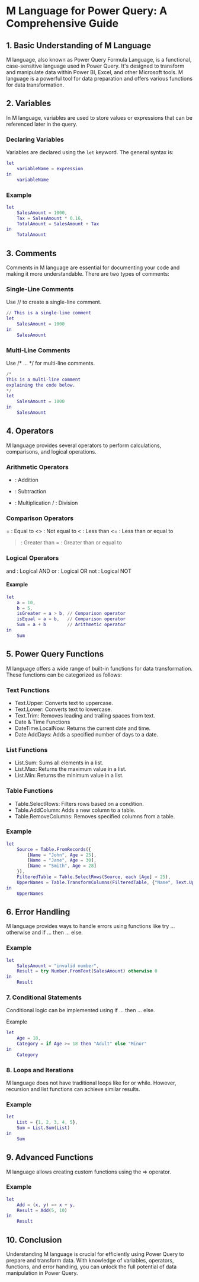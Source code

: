 # M Language for Power Query: A Comprehensive Guide

## 1. **Basic Understanding of M Language**
M language, also known as Power Query Formula Language, is a functional, case-sensitive language used in Power Query. It's designed to transform and manipulate data within Power BI, Excel, and other Microsoft tools. M language is a powerful tool for data preparation and offers various functions for data transformation.

## 2. **Variables**
In M language, variables are used to store values or expressions that can be referenced later in the query.

### **Declaring Variables**
Variables are declared using the `let` keyword. The general syntax is:

```m
let
    variableName = expression
in
    variableName
```
### Example
```m
let
    SalesAmount = 1000,
    Tax = SalesAmount * 0.16,
    TotalAmount = SalesAmount + Tax
in
    TotalAmount
```
## 3. Comments
Comments in M language are essential for documenting your code and making it more understandable. There are two types of comments:

### Single-Line Comments
Use // to create a single-line comment.

```m
// This is a single-line comment
let
    SalesAmount = 1000
in
    SalesAmount
```
### Multi-Line Comments
Use /* ... */ for multi-line comments.

```m
/*
This is a multi-line comment
explaining the code below.
*/
let
    SalesAmount = 1000
in
    SalesAmount
```
## 4. Operators
M language provides several operators to perform calculations, comparisons, and logical operations.

### Arithmetic Operators
+ : Addition
- : Subtraction
* : Multiplication
/ : Division
### Comparison Operators
= : Equal to
<> : Not equal to
< : Less than
<= : Less than or equal to
> : Greater than
>= : Greater than or equal to
### Logical Operators
and : Logical AND
or : Logical OR
not : Logical NOT
#### Example
```m
let
    a = 10,
    b = 5,
    isGreater = a > b, // Comparison operator
    isEqual = a = b,   // Comparison operator
    Sum = a + b        // Arithmetic operator
in
    Sum
```
## 5. Power Query Functions
M language offers a wide range of built-in functions for data transformation. These functions can be categorized as follows:

### Text Functions
- Text.Upper: Converts text to uppercase.
- Text.Lower: Converts text to lowercase.
- Text.Trim: Removes leading and trailing spaces from text.
- Date & Time Functions
- DateTime.LocalNow: Returns the current date and time.
- Date.AddDays: Adds a specified number of days to a date.
### List Functions
- List.Sum: Sums all elements in a list.
- List.Max: Returns the maximum value in a list.
- List.Min: Returns the minimum value in a list.
### Table Functions
- Table.SelectRows: Filters rows based on a condition.
- Table.AddColumn: Adds a new column to a table.
- Table.RemoveColumns: Removes specified columns from a table.
### Example
```m
let
    Source = Table.FromRecords({
        [Name = "John", Age = 25],
        [Name = "Jane", Age = 30],
        [Name = "Smith", Age = 28]
    }),
    FilteredTable = Table.SelectRows(Source, each [Age] > 25),
    UpperNames = Table.TransformColumns(FilteredTable, {"Name", Text.Upper})
in
    UpperNames
```
## 6. Error Handling
M language provides ways to handle errors using functions like try ... otherwise and if ... then ... else.

### Example
```m
let
    SalesAmount = "invalid number",
    Result = try Number.FromText(SalesAmount) otherwise 0
in
    Result
```
### 7. Conditional Statements
Conditional logic can be implemented using if ... then ... else.

Example
```m
let
    Age = 18,
    Category = if Age >= 18 then "Adult" else "Minor"
in
    Category
```
### 8. Loops and Iterations
M language does not have traditional loops like for or while. However, recursion and list functions can achieve similar results.

### Example
```m
let
    List = {1, 2, 3, 4, 5},
    Sum = List.Sum(List)
in
    Sum
```
## 9. Advanced Functions
M language allows creating custom functions using the => operator.

### Example
```m
let
    Add = (x, y) => x + y,
    Result = Add(5, 10)
in
    Result
```
## 10. Conclusion
Understanding M language is crucial for efficiently using Power Query to prepare and transform data. With knowledge of variables, operators, functions, and error handling, you can unlock the full potential of data manipulation in Power Query.
